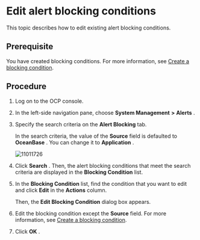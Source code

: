 Edit alert blocking conditions
===================================================

This topic describes how to edit existing alert blocking conditions.

Prerequisite
---------------------------------

You have created blocking conditions. For more information, see [Create a blocking condition](../900.use-alert-management/1400.new-shielding-conditions.md).

Procedure
------------------------------

1. Log on to the OCP console.



2. In the left-side navigation pane, choose **System Management** **\>** **Alerts** .



3. Specify the search criteria on the **Alert Blocking** tab.

   In the search criteria, the value of the **Source** field is defaulted to **OceanBase** . You can change it to **Application** .

   ![11011726](https://help-static-aliyun-doc.aliyuncs.com/assets/img/en-US/2414306461/p346421.png)


4. Click **Search** . Then, the alert blocking conditions that meet the search criteria are displayed in the **Blocking Condition** list.



5. In the **Blocking Condition** list, find the condition that you want to edit and click **Edit** in the **Actions** column.

   Then, the **Edit Blocking Condition** dialog box appears.


6. Edit the blocking condition except the **Source** field. For more information, see [Create a blocking condition](../900.use-alert-management/1400.new-shielding-conditions.md).



7. Click **OK** .




